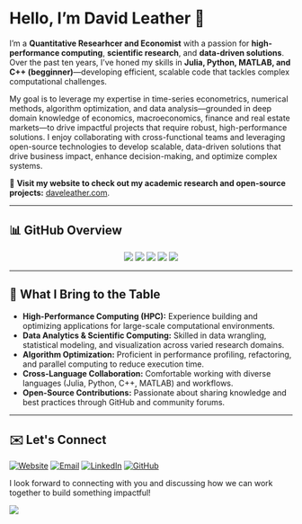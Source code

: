 # Hello, I’m David Leather 👋

I’m a **Quantitative Researhcer and Economist** with a passion for **high-performance computing**, **scientific research**, and **data-driven solutions**. Over the past ten years, I’ve honed my skills in **Julia, Python, MATLAB, and C++ (begginner)**—developing efficient, scalable code that tackles complex computational challenges.

My goal is to leverage my expertise in time-series econometrics, numerical methods, algorithm optimization, and data analysis—grounded in deep domain knowledge of economics, macroeconomics, finance and real estate markets—to drive impactful projects that require robust, high-performance solutions. I enjoy collaborating with cross-functional teams and leveraging open-source technologies to develop scalable, data-driven solutions that drive business impact, enhance decision-making, and optimize complex systems.

🔗 **Visit my website to check out my academic research and open-source projects:** [daveleather.com](https://www.daveleather.com).

---

## 📊 GitHub Overview
<div align="center">
  
[![](http://github-profile-summary-cards.vercel.app/api/cards/profile-details?username=dleather&theme=dracula)](https://github.com/vn7n24fzkq/github-profile-summary-cards)
[![](https://github-profile-summary-cards.vercel.app/api/cards/repos-per-language?username=dleather&theme=dracula)](https://github.com/vn7n24fzkq/github-profile-summary-cards) [![](https://github-profile-summary-cards.vercel.app/api/cards/most-commit-language?username=dleather&theme=dracula)](https://github.com/vn7n24fzkq/github-profile-summary-cards)
[![](https://github-profile-summary-cards.vercel.app/api/cards/stats?username=dleather&theme=dracula)](https://github.com/vn7n24fzkq/github-profile-summary-cards) [![](http://github-profile-summary-cards.vercel.app/api/cards/productive-time?username=dleather&theme=dracula&utcOffset=-8)](https://github.com/vn7n24fzkq/github-profile-summary-cards)

</div>

---

## 🔎 What I Bring to the Table
- **High-Performance Computing (HPC):** Experience building and optimizing applications for large-scale computational environments.
- **Data Analytics & Scientific Computing:** Skilled in data wrangling, statistical modeling, and visualization across varied research domains.
- **Algorithm Optimization:** Proficient in performance profiling, refactoring, and parallel computing to reduce execution time.
- **Cross-Language Collaboration:** Comfortable working with diverse languages (Julia, Python, C++, MATLAB) and workflows.
- **Open-Source Contributions:** Passionate about sharing knowledge and best practices through GitHub and community forums.

---

## ✉️ Let's Connect

[![Website](https://img.shields.io/badge/Website-000000?style=flat&logo=Google-Chrome&logoColor=white)](https://www.daveleather.com)
[![Email](https://img.shields.io/badge/Email-D14836?style=flat&logo=gmail&logoColor=white)](mailto:david.a.leather@gmail.com)
[![LinkedIn](https://img.shields.io/badge/LinkedIn-0077B5?style=flat&logo=linkedin&logoColor=white)](https://linkedin.com/in/davleather)
[![GitHub](https://img.shields.io/badge/GitHub-100000?style=flat&logo=github&logoColor=white)](https://github.com/dleather)

I look forward to connecting with you and discussing how we can work together to build something impactful!

![](https://komarev.com/ghpvc/?username=dleather)
